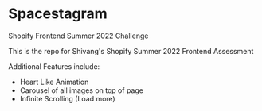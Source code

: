 # Spacestagram
Shopify Frontend Summer 2022 Challenge


This is the repo for Shivang's Shopify Summer 2022 Frontend Assessment

Additional Features include:
- Heart Like Animation
- Carousel of all images on top of page
- Infinite Scrolling (Load more)
